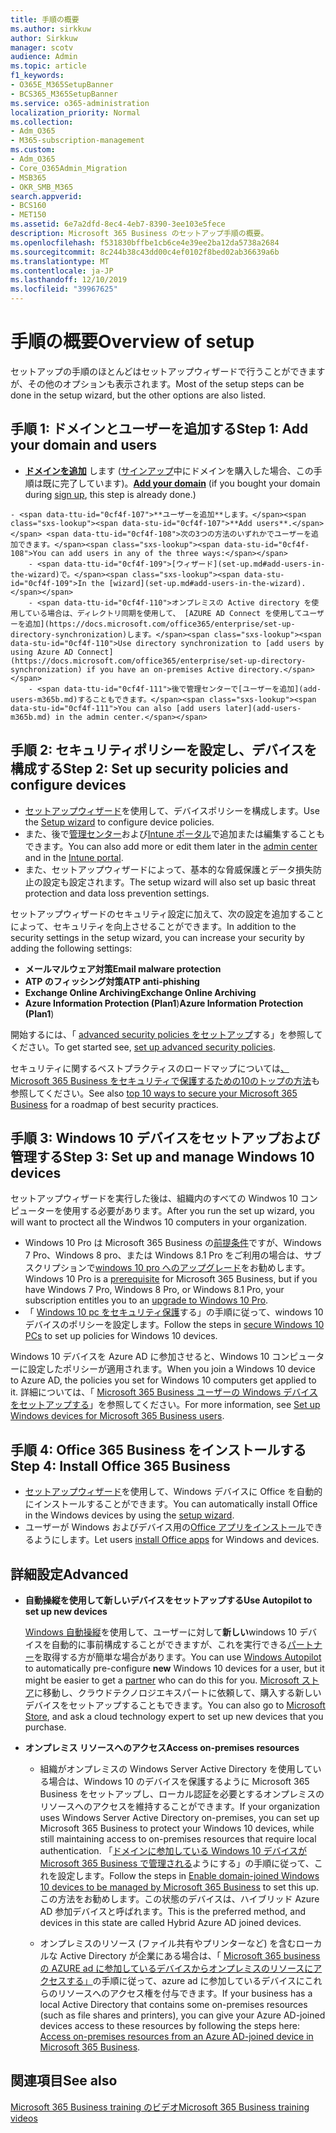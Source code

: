 ```yaml
---
title: 手順の概要
ms.author: sirkkuw
author: Sirkkuw
manager: scotv
audience: Admin
ms.topic: article
f1_keywords:
- O365E_M365SetupBanner
- BCS365_M365SetupBanner
ms.service: o365-administration
localization_priority: Normal
ms.collection:
- Adm_O365
- M365-subscription-management
ms.custom:
- Adm_O365
- Core_O365Admin_Migration
- MSB365
- OKR_SMB_M365
search.appverid:
- BCS160
- MET150
ms.assetid: 6e7a2dfd-8ec4-4eb7-8390-3ee103e5fece
description: Microsoft 365 Business のセットアップ手順の概要。
ms.openlocfilehash: f531830bffbe1cb6ce4e39ee2ba12da5738a2684
ms.sourcegitcommit: 8c244b38c43dd00c4ef0102f8bed02ab36639a6b
ms.translationtype: MT
ms.contentlocale: ja-JP
ms.lasthandoff: 12/10/2019
ms.locfileid: "39967625"
---
```

# <a name="overview-of-setup"></a><span data-ttu-id="0cf4f-103">手順の概要</span><span class="sxs-lookup"><span data-stu-id="0cf4f-103">Overview of setup</span></span>

<span data-ttu-id="0cf4f-104">セットアップの手順のほとんどはセットアップウィザードで行うことができますが、その他のオプションも表示されます。</span><span class="sxs-lookup"><span data-stu-id="0cf4f-104">Most of the setup steps can be done in the setup wizard, but the other options are also listed.</span></span>

## <a name="step-1-add-your-domain-and-users"></a><span data-ttu-id="0cf4f-105">手順 1: ドメインとユーザーを追加する</span><span class="sxs-lookup"><span data-stu-id="0cf4f-105">Step 1: Add your domain and users</span></span>

   - <span data-ttu-id="0cf4f-106">**[ドメインを追加](set-up.md#add-your-domain-to-personalize-sign-in)** します ([サインアップ](sign-up.md)中にドメインを購入した場合、この手順は既に完了しています)。</span><span class="sxs-lookup"><span data-stu-id="0cf4f-106">**[Add your domain](set-up.md#add-your-domain-to-personalize-sign-in)** (if you bought your domain during [sign up](sign-up.md), this step is already done.)</span></span>

    - <span data-ttu-id="0cf4f-107">**ユーザーを追加**します。</span><span class="sxs-lookup"><span data-stu-id="0cf4f-107">**Add users**.</span></span> <span data-ttu-id="0cf4f-108">次の3つの方法のいずれかでユーザーを追加できます。</span><span class="sxs-lookup"><span data-stu-id="0cf4f-108">You can add users in any of the three ways:</span></span>
        - <span data-ttu-id="0cf4f-109">[ウィザード](set-up.md#add-users-in-the-wizard)で。</span><span class="sxs-lookup"><span data-stu-id="0cf4f-109">In the [wizard](set-up.md#add-users-in-the-wizard).</span></span>
        - <span data-ttu-id="0cf4f-110">オンプレミスの Active directory を使用している場合は、ディレクトリ同期を使用して、 [AZURE AD Connect を使用してユーザーを追加](https://docs.microsoft.com/office365/enterprise/set-up-directory-synchronization)します。</span><span class="sxs-lookup"><span data-stu-id="0cf4f-110">Use directory synchronization to [add users by using Azure AD Connect](https://docs.microsoft.com/office365/enterprise/set-up-directory-synchronization) if you have an on-premises Active directory.</span></span>
        - <span data-ttu-id="0cf4f-111">後で管理センターで[ユーザーを追加](add-users-m365b.md)することもできます。</span><span class="sxs-lookup"><span data-stu-id="0cf4f-111">You can also [add users later](add-users-m365b.md) in the admin center.</span></span>
## <a name="step-2-set-up-security-policies-and-configure-devices"></a><span data-ttu-id="0cf4f-112">手順 2: セキュリティポリシーを設定し、デバイスを構成する</span><span class="sxs-lookup"><span data-stu-id="0cf4f-112">Step 2: Set up security policies and configure devices</span></span> 

  - <span data-ttu-id="0cf4f-113">[セットアップウィザード](set-up.md#protect-your-organization)を使用して、デバイスポリシーを構成します。</span><span class="sxs-lookup"><span data-stu-id="0cf4f-113">Use the [Setup wizard](set-up.md#protect-your-organization) to configure device policies.</span></span> 
  - <span data-ttu-id="0cf4f-114">また、後で[管理センター](view-policies-and-devices.md)および[Intune ポータル](https://docs.microsoft.com/intune/tutorial-walkthrough-intune-portal)で追加または編集することもできます。</span><span class="sxs-lookup"><span data-stu-id="0cf4f-114">You can also add more or edit them later in the [admin center](view-policies-and-devices.md) and in the [Intune portal](https://docs.microsoft.com/intune/tutorial-walkthrough-intune-portal).</span></span>
  - <span data-ttu-id="0cf4f-115">また、セットアップウィザードによって、基本的な脅威保護とデータ損失防止の設定も設定されます。</span><span class="sxs-lookup"><span data-stu-id="0cf4f-115">The setup wizard will also set up basic threat protection and data loss prevention settings.</span></span>
  
  <span data-ttu-id="0cf4f-116">セットアップウィザードのセキュリティ設定に加えて、次の設定を追加することによって、セキュリティを向上させることができます。</span><span class="sxs-lookup"><span data-stu-id="0cf4f-116">In addition to the security settings in the setup wizard, you can increase your security by adding the following settings:</span></span>


- <span data-ttu-id="0cf4f-117">**メールマルウェア対策**</span><span class="sxs-lookup"><span data-stu-id="0cf4f-117">**Email malware protection**</span></span>
- <span data-ttu-id="0cf4f-118">**ATP のフィッシング対策**</span><span class="sxs-lookup"><span data-stu-id="0cf4f-118">**ATP anti-phishing**</span></span>
- <span data-ttu-id="0cf4f-119">**Exchange Online Archiving**</span><span class="sxs-lookup"><span data-stu-id="0cf4f-119">**Exchange Online Archiving**</span></span>
- <span data-ttu-id="0cf4f-120">**Azure Information Protection (Plan1**)</span><span class="sxs-lookup"><span data-stu-id="0cf4f-120">**Azure Information Protection (Plan1**)</span></span>


<span data-ttu-id="0cf4f-121">開始するには、「 [advanced security policies をセットアップ](set-up-advanced-security.md)する」を参照してください。</span><span class="sxs-lookup"><span data-stu-id="0cf4f-121">To get started see, [set up advanced security policies](set-up-advanced-security.md).</span></span>

<span data-ttu-id="0cf4f-122">セキュリティに関するベストプラクティスのロードマップについては[、Microsoft 365 Business をセキュリティで保護するための10のトップの方法](https://docs.microsoft.com/office365/admin/security-and-compliance/secure-your-business-data)も参照してください。</span><span class="sxs-lookup"><span data-stu-id="0cf4f-122">See also [top 10 ways to secure your Microsoft 365 Business](https://docs.microsoft.com/office365/admin/security-and-compliance/secure-your-business-data) for a roadmap of best security practices.</span></span>

## <a name="step-3-set-up-and-manage-windows-10-devices"></a><span data-ttu-id="0cf4f-123">手順 3: Windows 10 デバイスをセットアップおよび管理する</span><span class="sxs-lookup"><span data-stu-id="0cf4f-123">Step 3: Set up and manage Windows 10 devices</span></span>

<span data-ttu-id="0cf4f-124">セットアップウィザードを実行した後は、組織内のすべての Windwos 10 コンピューターを使用する必要があります。</span><span class="sxs-lookup"><span data-stu-id="0cf4f-124">After you run the set up wizard, you will want to proctect all the Windwos 10 computers in your organization.</span></span>
  
- <span data-ttu-id="0cf4f-125">Windows 10 Pro は Microsoft 365 Business の[前提条件](pre-requisites-for-data-protection.md)ですが、Windows 7 Pro、Windows 8 pro、または Windows 8.1 Pro をご利用の場合は、サブスクリプションで[windows 10 pro へのアップグレード](https://docs.microsoft.com/microsoft-365/business/upgrade-to-windows-pro-creators-update)をお勧めします。</span><span class="sxs-lookup"><span data-stu-id="0cf4f-125">Windows 10 Pro is a [prerequisite](pre-requisites-for-data-protection.md) for Microsoft 365 Business, but if you have Windows 7 Pro, Windows 8 Pro, or Windows 8.1 Pro, your subscription entitles you to an [upgrade to  Windows 10 Pro](https://docs.microsoft.com/microsoft-365/business/upgrade-to-windows-pro-creators-update).</span></span>
- <span data-ttu-id="0cf4f-126">「 [Windows 10 pc をセキュリティ保護](secure-win-10-pcs.md)する」の手順に従って、windows 10 デバイスのポリシーを設定します。</span><span class="sxs-lookup"><span data-stu-id="0cf4f-126">Follow the steps in [secure Windows 10 PCs](secure-win-10-pcs.md) to set up policies for Windows 10 devices.</span></span>

<span data-ttu-id="0cf4f-127">Windows 10 デバイスを Azure AD に参加させると、Windows 10 コンピューターに設定したポリシーが適用されます。</span><span class="sxs-lookup"><span data-stu-id="0cf4f-127">When you join a Windows 10 device to Azure AD, the policies you set for Windows 10 computers get applied to it.</span></span> <span data-ttu-id="0cf4f-128">詳細については、「 [Microsoft 365 Business ユーザーの Windows デバイスをセットアップする](set-up-windows-devices.md)」を参照してください。</span><span class="sxs-lookup"><span data-stu-id="0cf4f-128">For more information, see [Set up Windows devices for Microsoft 365 Business users](set-up-windows-devices.md).</span></span>

## <a name="step-4-install-office-365-business"></a><span data-ttu-id="0cf4f-129">手順 4: Office 365 Business をインストールする</span><span class="sxs-lookup"><span data-stu-id="0cf4f-129">Step 4: Install Office 365 Business</span></span>
- <span data-ttu-id="0cf4f-130">[セットアップウィザード](set-up.md#deploy-office-365-client-apps)を使用して、Windows デバイスに Office を自動的にインストールすることができます。</span><span class="sxs-lookup"><span data-stu-id="0cf4f-130">You can automatically install Office in the Windows devices by using the [setup wizard](set-up.md#deploy-office-365-client-apps).</span></span>
- <span data-ttu-id="0cf4f-131">ユーザーが Windows およびデバイス用の[Office アプリをインストール](https://docs.microsoft.com/office365/admin/setup/install-applications)できるようにします。</span><span class="sxs-lookup"><span data-stu-id="0cf4f-131">Let users [install Office apps](https://docs.microsoft.com/office365/admin/setup/install-applications) for Windows and devices.</span></span>
     
## <a name="advanced"></a><span data-ttu-id="0cf4f-132">詳細設定</span><span class="sxs-lookup"><span data-stu-id="0cf4f-132">Advanced</span></span>
- <span data-ttu-id="0cf4f-133">**自動操縦を使用して新しいデバイスをセットアップする**</span><span class="sxs-lookup"><span data-stu-id="0cf4f-133">**Use Autopilot to set up new devices**</span></span>
            
     <span data-ttu-id="0cf4f-134">[Windows 自動操縦](add-autopilot-devices-and-profile.md)を使用して、ユーザーに対して**新しい**windows 10 デバイスを自動的に事前構成することができますが、これを実行できる[パートナー](https://www.microsoft.com/solution-providers/search)を取得する方が簡単な場合があります。</span><span class="sxs-lookup"><span data-stu-id="0cf4f-134">You can use [Windows Autopilot](add-autopilot-devices-and-profile.md) to automatically pre-configure **new** Windows 10 devices for a user, but it might be easier to get a [partner](https://www.microsoft.com/solution-providers/search) who can do this for you.</span></span> <span data-ttu-id="0cf4f-135">[Microsoft ストア](https://go.microsoft.com/fwlink/?linkid=874598)に移動し、クラウドテクノロジエキスパートに依頼して、購入する新しいデバイスをセットアップすることもできます。</span><span class="sxs-lookup"><span data-stu-id="0cf4f-135">You can also go to [Microsoft Store](https://go.microsoft.com/fwlink/?linkid=874598), and ask a cloud technology expert to set up new devices that you purchase.</span></span>

- <span data-ttu-id="0cf4f-136">**オンプレミス リソースへのアクセス**</span><span class="sxs-lookup"><span data-stu-id="0cf4f-136">**Access on-premises resources**</span></span>

     - <span data-ttu-id="0cf4f-137">組織がオンプレミスの Windows Server Active Directory を使用している場合は、Windows 10 のデバイスを保護するように Microsoft 365 Business をセットアップし、ローカル認証を必要とするオンプレミスのリソースへのアクセスを維持することができます。</span><span class="sxs-lookup"><span data-stu-id="0cf4f-137">If your organization uses Windows Server Active Directory on-premises, you can set up Microsoft 365 Business to protect your Windows 10 devices, while still maintaining access to on-premises resources that require local authentication.</span></span> <span data-ttu-id="0cf4f-138">「[ドメインに参加している Windows 10 デバイスが Microsoft 365 Business で管理される](manage-windows-devices.md)ようにする」の手順に従って、これを設定します。</span><span class="sxs-lookup"><span data-stu-id="0cf4f-138">Follow the steps in [Enable domain-joined Windows 10 devices to be managed by Microsoft 365 Business](manage-windows-devices.md) to set this up.</span></span> <span data-ttu-id="0cf4f-139">この方法をお勧めします。この状態のデバイスは、ハイブリッド Azure AD 参加デバイスと呼ばれます。</span><span class="sxs-lookup"><span data-stu-id="0cf4f-139">This is the preferred method, and devices in this state are called Hybrid Azure AD joined devices.</span></span>

    - <span data-ttu-id="0cf4f-140">オンプレミスのリソース (ファイル共有やプリンターなど) を含むローカルな Active Directory が企業にある場合は、「 [Microsoft 365 business の AZURE ad に参加しているデバイスからオンプレミスのリソースにアクセスする」](access-resources.md)の手順に従って、azure ad に参加しているデバイスにこれらのリソースへのアクセス権を付与できます。</span><span class="sxs-lookup"><span data-stu-id="0cf4f-140">If your business has a local Active Directory that contains some on-premises resources (such as file shares and printers), you can give your Azure AD-joined devices access to these resources by following the steps here: [Access on-premises resources from an Azure AD-joined device in Microsoft 365 Business](access-resources.md).</span></span>

## <a name="see-also"></a><span data-ttu-id="0cf4f-141">関連項目</span><span class="sxs-lookup"><span data-stu-id="0cf4f-141">See also</span></span>

[<span data-ttu-id="0cf4f-142">Microsoft 365 Business training のビデオ</span><span class="sxs-lookup"><span data-stu-id="0cf4f-142">Microsoft 365 Business training videos</span></span>](https://support.office.com/article/6ab4bbcd-79cf-4000-a0bd-d42ce4d12816)
